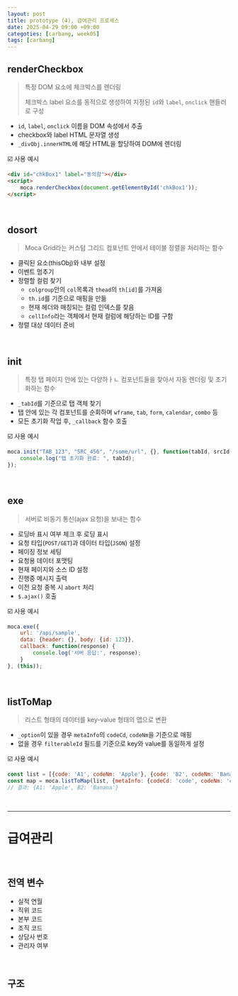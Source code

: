 ```yaml
---
layout: post
title: prototype (4), 급여관리 프로세스
date: 2025-04-29 09:00 +09:00
categoties: [carbang, week05]
tags: [carbang]
---
```


## renderCheckbox

> 특정 DOM 요소에 체크박스를 렌더링
>
> 체크박스 label 요소를 동적으로 생성하여 지정된 `id`와 `label`, `onclick` 핸들러로 구성

- `id`, `label`, `onclick` 이름을 DOM 속성에서 추출
- checkbox와 label HTML 문자열 생성
- `_divObj.innerHTML`에 해당 HTML을 할당하여 DOM에 렌더링

☑️ 사용 예시

```html
<div id="chkBox1" label="동의함"></div>
<script>
    moca.renderCheckbox(document.getElementById('chkBox1'));
</script>
```

<br>

## dosort

> Moca Grid라는 커스텀 그리드 컴포넌트 안에서 테이블 정렬을 처리하는 함수

- 클릭된 요소(thisObj)와 내부 설정
- 이벤트 멈추기
- 정렬할 컬럼 찾기
  - `colgroup`안의 `col`목록과 `thead`의 `th[id]`를 가져옴
  - `th.id`를 기준으로 매핑을 만듦
  - 현재 헤더와 매칭되는 컬럼 인덱스를 찾음
  - `cellInfo`라는 객체에서 현재 컬럼에 해당하는 ID를 구함
- 정렬 대상 데이터 준비

<br>

## init

> 특정 탭 페이지 안에 있는 다양하ㅏㄴ 컴포넌트들을 찾아서 자동 렌더링 및 초기화하는 함수

- `_tabId`를 기준으로 탭 객체 찾기
- 탭 안에 있는 각 컴포넌트를 순회하며 `wframe`, `tab`, `form`, `calendar`, `combo` 등
- 모든 초기화 작업 후, `_callback` 함수 호출

☑️ 사용 예시

```js
moca.init("TAB_123", "SRC_456", "/some/url", {}, function(tabId, srcId, url) {
    console.log("탭 초기화 완료: ", tabId);
});
```

<br>

## exe

> 서버로 비동기 통신(ajax 요청)을 보내는 함수

- 로딩바 표시 여부 체크 후 로딩 표시
- 요청 타입(`POST/GET`)과 데이터 타입(`JSON`) 설정
- 페이징 정보 세팅
- 요청용 데이터 포맷팅
- 현재 페이지와 소스 ID 설정
- 진행중 메시지 출력
- 이전 요청 중복 시 `abort` 처리
- `$.ajax()` 호출

☑️ 사용 예시

```js
moca.exe({
    url: '/api/sample',
    data: {header: {}, body: {id: 123}},
    callback: function(response) {
        console.log('서버 응답:', response);
    }
}, (this));
```

<br>

## listToMap

> 리스트 형태의 데이터를 key-value 형태의 맵으로 변환

- `_option`이 있을 경우 `metaInfo`의 `codeCd`, `codeNm`을 기준으로 매핑
- 없을 경우 `filterableId` 필드를 기준으로 key와 value를 동일하게 설정
  
☑️ 사용 예시

```js
const list = [{code: 'A1', codeNm: 'Apple'}, {code: 'B2', codeNm: 'Banana'}];
const map = moca.listToMap(list, {metaInfo: {codeCd: 'code', codeNm: 'codeNm'}});
// 결과: {A1: 'Apple', B2: 'Banana'}
```

<br>

---

# 급여관리

<br>

## 전역 변수

- 실적 연월
- 직위 코드
- 본부 코드
- 조직 코드
- 상담사 번호
- 관리자 여부

<br>

## 구조
